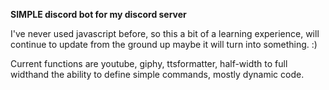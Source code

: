 **SIMPLE discord bot for my discord server**

 I've never used javascript before, so this a bit of a learning experience, will continue to update from the ground up maybe it will turn into something. :)

Current functions are youtube, giphy, ttsformatter, half-width to full widthand the ability to define simple commands, mostly dynamic code.
